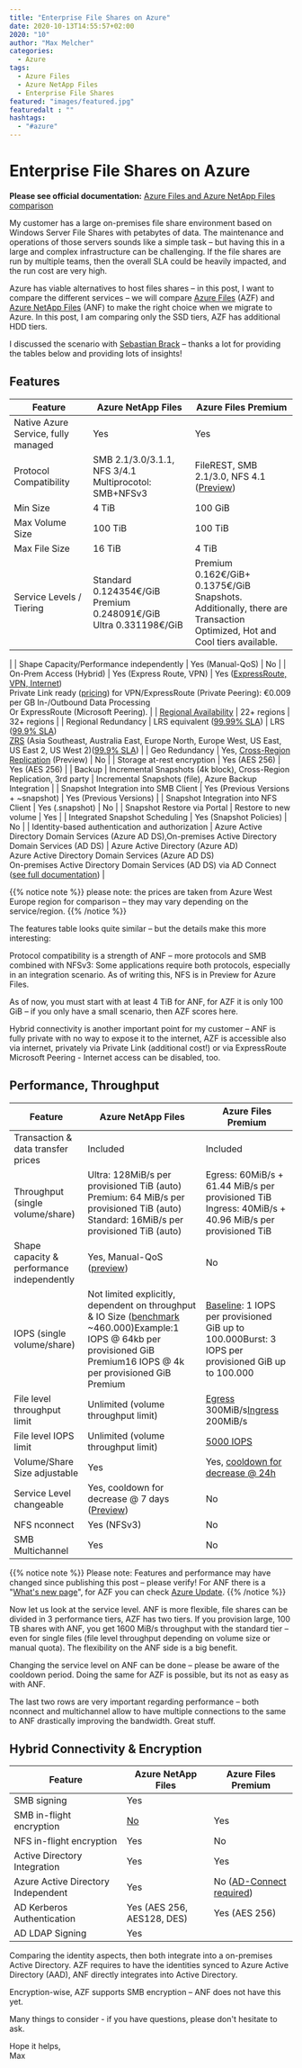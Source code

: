 ```yaml
---
title: "Enterprise File Shares on Azure"
date: 2020-10-13T14:55:57+02:00
2020: "10"
author: "Max Melcher"
categories:
  - Azure
tags:
  - Azure Files
  - Azure NetApp Files
  - Enterprise File Shares
featured: "images/featured.jpg"
featuredalt : ""
hashtags: 
  - "#azure"
---
```

# Enterprise File Shares on Azure

**Please see official documentation:** [Azure Files and Azure NetApp Files comparison](https://docs.microsoft.com/en-us/azure/storage/files/storage-files-netapp-comparison)

My customer has a large on-premises file share environment based on Windows Server File Shares with petabytes of data. The maintenance and operations of those servers sounds like a simple task – but having this in a large and complex infrastructure can be challenging. If the file shares are run by multiple teams, then the overall SLA could be heavily impacted, and the run cost are very high.

Azure has viable alternatives to host files shares – in this post, I want to compare the different services – we will compare [Azure Files](https://docs.microsoft.com/en-us/azure/storage/files/storage-files-introduction) (AZF) and [Azure NetApp Files](https://docs.microsoft.com/en-us/azure/azure-netapp-files/) (ANF) to make the right choice when we migrate to Azure. In this post, I am comparing only the SSD tiers, AZF has additional HDD tiers.

I discussed the scenario with [Sebastian Brack](https://www.linkedin.com/in/seb-brack/) – thanks a lot for providing the tables below and providing lots of insights!

## Features

| **Feature** | **Azure NetApp Files** | **Azure Files Premium** |
| --- | --- | --- |
| Native Azure Service, fully managed | Yes | Yes |
| Protocol Compatibility | SMB 2.1/3.0/3.1.1, NFS 3/4.1 Multiprocotol: SMB+NFSv3 | FileREST, SMB 2.1/3.0, NFS 4.1 ([Preview](https://azure.microsoft.com/en-us/blog/nfs-41-support-for-azure-files-is-now-in-preview/)) |
| Min Size | 4 TiB | 100 GiB |
| Max Volume Size | 100 TiB | 100 TiB |
| Max File Size | 16 TiB | 4 TiB |
| Service Levels / Tiering | Standard 0.124354€/GiB<br/>Premium 0.248091€/GiB<br/>Ultra 0.331198€/GiB | Premium 0.162€/GiB+ 0.1375€/GiB Snapshots.<br/>Additionally, there are Transaction Optimized, Hot and Cool tiers available.
|
| Shape Capacity/Performance independently | Yes (Manual-QoS) | No |
| On-Prem Access (Hybrid) | Yes (Express Route, VPN) | Yes ([ExpressRoute, VPN, Internet](https://docs.microsoft.com/en-us/azure/storage/files/storage-files-networking-overview))<br/>Private Link ready ([pricing](https://azure.microsoft.com/en-us/pricing/details/private-link/)) for VPN/ExpressRoute (Private Peering): €0.009 per GB In-/Outbound Data Processing<br/>Or ExpressRoute (Microsoft Peering). |
| [Regional Availability](https://azure.microsoft.com/global-infrastructure/services/?products=netapp,storage) | 22+ regions | 32+ regions |
| Regional Redundancy | LRS equivalent ([99.99% SLA](https://azure.microsoft.com/en-us/support/legal/sla/netapp/v1_1/)) | LRS ([99.9% SLA](https://azure.microsoft.com/en-us/support/legal/sla/storage/v1_5/))<br>[ZRS](https://docs.microsoft.com/azure/storage/common/storage-redundancy) (Asia Southeast, Australia East, Europe North, Europe West, US East, US East 2, US West 2)([99.9% SLA](https://azure.microsoft.com/en-us/support/legal/sla/storage/v1_5/)) |
| Geo Redundancy | Yes, [Cross-Region Replication](https://docs.microsoft.com/en-us/azure/azure-netapp-files/cross-region-replication-introduction) (Preview) | No |
| Storage at-rest encryption | Yes (AES 256) | Yes (AES 256) |
| Backup | Incremental Snapshots (4k block), Cross-Region Replication, 3rd party | Incremental Snapshots (file), Azure Backup Integration |
| Snapshot Integration into SMB Client | Yes (Previous Versions + ~snapshot) | Yes (Previous Versions) |
| Snapshot Integration into NFS Client | Yes (.snapshot) | No |
| Snapshot Restore via Portal | Restore to new volume | Yes |
| Integrated Snapshot Scheduling | Yes (Snapshot Policies) | No |
| Identity-based authentication and authorization | Azure Active Directory Domain Services (Azure AD DS),On-premises Active Directory Domain Services (AD DS) | Azure Active Directory (Azure AD)<br/>Azure Active Directory Domain Services (Azure AD DS)<br>On-premises Active Directory Domain Services (AD DS) via AD Connect ([see full documentation](https://docs.microsoft.com/en-us/azure/storage/files/storage-files-identity-auth-active-directory-enable#supported-scenarios-and-restrictions)) |

{{% notice note %}}
please note: the prices are taken from Azure West Europe region for comparison – they may vary depending on the service/region.
{{% /notice %}}

The features table looks quite similar – but the details make this more interesting:

Protocol compatibility is a strength of ANF – more protocols and SMB combined with NFSv3: Some applications require both protocols, especially in an integration scenario. As of writing this, NFS is in Preview for Azure Files.

As of now, you must start with at least 4 TiB for ANF, for AZF it is only 100 GiB – if you only have a small scenario, then AZF scores here.

Hybrid connectivity is another important point for my customer – ANF is fully private with no way to expose it to the internet, AZF is accessible also via internet, privately via Private Link (additional cost!) or via ExpressRoute Microsoft Peering - Internet access can be disabled, too.

## Performance, Throughput

| **Feature** | **Azure NetApp Files** | **Azure Files Premium** |
| --- | --- | --- |
| Transaction &amp; data transfer prices | Included | Included |
| Throughput (single volume/share) | Ultra: 128MiB/s per provisioned TiB (auto)<br/>Premium: 64 MiB/s per provisioned TiB (auto)<br/>Standard: 16MiB/s per provisioned TiB (auto) | Egress: 60MiB/s + 61.44 MiB/s per provisioned TiB<br/> Ingress: 40MiB/s + 40.96 MiB/s per provisioned TiB |
| Shape capacity &amp; performance independently | Yes, Manual-QoS ([preview](https://docs.microsoft.com/en-us/azure/azure-netapp-files/manage-manual-qos-capacity-pool)) | No |
| IOPS (single volume/share) | Not limited explicitly, dependent on throughput &amp; IO Size ([benchmark](https://docs.microsoft.com/en-us/azure/azure-netapp-files/performance-benchmarks-linux) ~460.000)Example:1 IOPS @ 64kb per provisioned GiB Premium16 IOPS @ 4k per provisioned GiB Premium | [Baseline](https://docs.microsoft.com/en-us/azure/storage/files/storage-files-scale-targets#additional-premium-file-share-level-limits): 1 IOPS per provisioned GiB up to 100.000Burst: 3 IOPS per provisioned GiB up to 100.000 |
| File level throughput limit | Unlimited (volume throughput limit) | [Egress](https://docs.microsoft.com/en-us/azure/storage/files/storage-files-scale-targets#file-level-limits) 300MiB/s[Ingress](https://docs.microsoft.com/en-us/azure/storage/files/storage-files-scale-targets#file-level-limits) 200MiB/s |
| File level IOPS limit | Unlimited (volume throughput limit) | [5000 IOPS](https://docs.microsoft.com/en-us/azure/storage/files/storage-files-scale-targets#file-level-limits) |
| Volume/Share Size adjustable | Yes | Yes, [cooldown for decrease @ 24h](https://docs.microsoft.com/en-us/azure/storage/files/storage-files-planning#understanding-provisioning-for-premium-file-shares) |
| Service Level changeable | Yes, cooldown for decrease @ 7 days ([Preview](https://docs.microsoft.com/en-us/azure/azure-netapp-files/dynamic-change-volume-service-level)) | No |
| NFS nconnect | Yes (NFSv3) | No |
| SMB Multichannel | Yes | No |

{{% notice note %}}
Please note: Features and performance may have changed since publishing this post – please verify! For ANF there is a &quot;[What&#39;s new page](https://docs.microsoft.com/en-us/azure/azure-netapp-files/whats-new)&quot;, for AZF you can check [Azure Update](https://azure.microsoft.com/en-us/updates/?query=azure%20files).
{{% /notice %}}

Now let us look at the service level. ANF is more flexible, file shares can be divided in 3 performance tiers, AZF has two tiers. If you provision large, 100 TB shares with ANF, you get 1600 MiB/s throughput with the standard tier – even for single files (file level throughput depending on volume size or manual quota). The flexibility on the ANF side is a big benefit.

Changing the service level on ANF can be done – please be aware of the cooldown period. Doing the same for AZF is possible, but its not as easy as with ANF.

The last two rows are very important regarding performance – both nconnect and multichannel allow to have multiple connections to the same to ANF drastically improving the bandwidth. Great stuff.

## Hybrid Connectivity &amp; Encryption

| **Feature** | **Azure NetApp Files** | **Azure Files Premium** |
| --- | --- | --- |
| SMB signing | Yes |
| SMB in-flight encryption | [No](https://docs.microsoft.com/en-us/azure/azure-netapp-files/azure-netapp-files-faqs#can-the-network-traffic-between-the-azure-vm-and-the-storage-be-encrypted) | Yes |
| NFS in-flight encryption | Yes | No |
| Active Directory Integration | Yes | Yes |
| Azure Active Directory Independent | Yes | No ([AD-Connect required](https://docs.microsoft.com/en-us/azure/storage/files/storage-files-identity-auth-active-directory-enable#supported-scenarios-and-restrictions)) |
| AD Kerberos Authentication | Yes (AES 256, AES128, DES) | Yes (AES 256) |
| AD LDAP Signing | Yes |

Comparing the identity aspects, then both integrate into a on-premises Active Directory. AZF requires to have the identities synced to Azure Active Directory (AAD), ANF directly integrates into Active Directory.

Encryption-wise, AZF supports SMB encryption – ANF does not have this yet.

Many things to consider - if you have questions, please don't hesitate to ask.

Hope it helps,  
Max